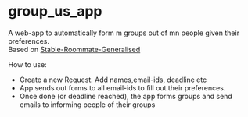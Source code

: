 # group_us_app
A web-app to automatically form m groups out of mn people given their preferences.  
Based on [Stable-Roommate-Generalised](https://github.com/AnjayGoel/Stable-Roommate-Generalised)  
  
How to use:
* Create a new Request. Add names,email-ids, deadline etc
* App sends out forms to all email-ids to fill out their preferences.
* Once done (or deadline reached), the app forms groups and send emails to informing people of their groups
